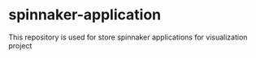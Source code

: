 # spinnaker-application
This repository is used for store spinnaker applications for visualization project
